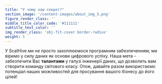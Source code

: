 ```yaml
---
title: "У чому наш секрет?"
section_image: '/content-images/about_img_5.png'
figure_render_class: ''
middle_title_color_code: '#111111'
subtitle_text_color: ''
img_render_class: 'obj-fit-cover border-radius'
weight: 5
---
```


У ScalHive ми не просто захоплюємося програмним забезпеченням; ми віримо у силу даних як основи цифрового успіху. 
Наша мета - забезпечити Вас **талантами** у галузі інженерії даних, що дозволить вам створити команду світового класу.
Отож, давайте разом використаємо потенціал наших можливостей для просування вашого бізнесу до його цілей!